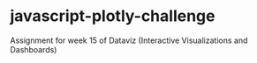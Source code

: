 # javascript-plotly-challenge
Assignment for week 15 of Dataviz (Interactive Visualizations and Dashboards)
